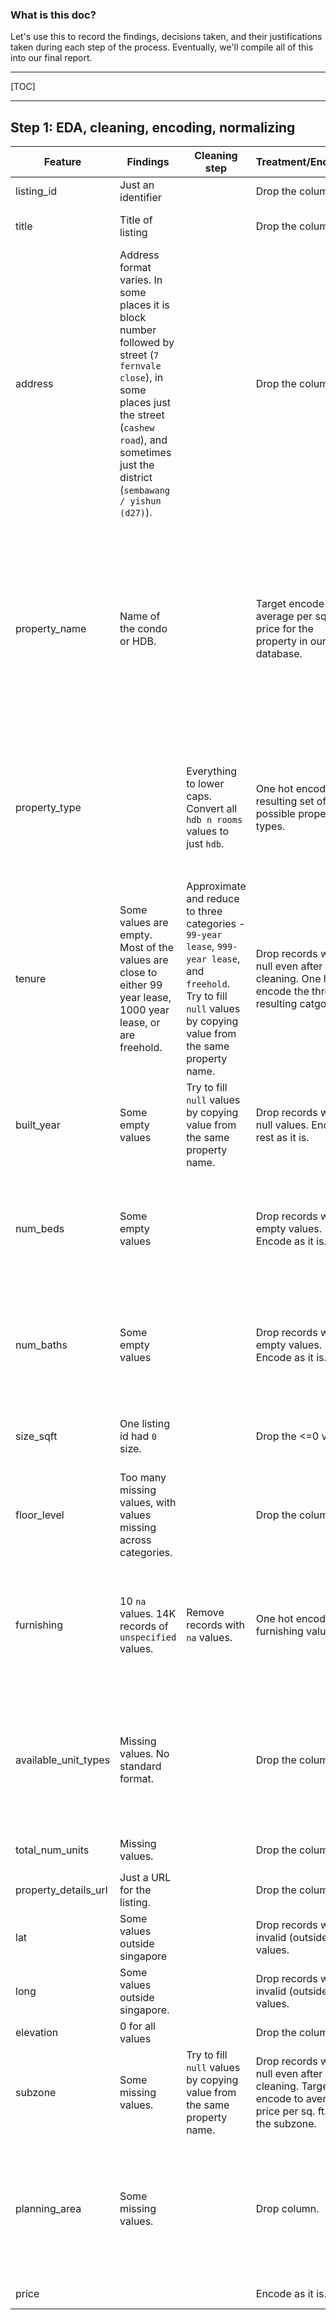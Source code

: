 ### What is this doc?

Let's use this to record the findings, decisions taken, and their justifications taken during each step of the process. Eventually, we'll compile all of this into our final report.

------

[TOC]

------

## Step 1: EDA, cleaning, encoding, normalizing

| Feature              | Findings                                                     | Cleaning step                                                | Treatment/Encoding                                           | Normalization           | Justification                                                |
| -------------------- | ------------------------------------------------------------ | ------------------------------------------------------------ | ------------------------------------------------------------ | ----------------------- | ------------------------------------------------------------ |
| listing_id           | Just an identifier                                           |                                                              | Drop the column                                              |                         | ID column                                                    |
| title                | Title of listing                                             |                                                              | Drop the column                                              |                         | All information here is also present in other columns        |
| address              | Address format varies. In some places it is block number followed by street (`7 fernvale close`), in some places just the street (`cashew road`), and sometimes just the district (`sembawang / yishun (d27)`). |                                                              | Drop the column.                                             |                         | We felt we could do better with the location afforded  by lat/long and subzone, which are consistent, specific, and granular enough. |
| property_name        | Name of the condo or HDB.                                    |                                                              | Target encode to average per sq. ft. price for the property in our database. | Standard normalization  | This is the most granular level of location detail we have. Apartments in a particular Condo/HDB should have very similar per sq.ft. prices given the same location amenities etc. Therefore, we are target encoding this. TODO: What to do when a query has a property name not present in our training set? |
| property_type        |                                                              | Everything to lower caps. Convert all `hdb n rooms` values to just `hdb`. | One hot encode the resulting set of possible property types. |                         | Property type is an important distinction for both recommendation and predicting the price of a new property. Since the category cardinality is small, we go with one hot encoding for this field. |
| tenure               | Some values are empty. Most of the values are close to either 99 year lease, 1000 year lease, or are freehold. | Approximate and reduce to three categories - `99-year lease`, `999-year lease`, and `freehold`. Try to fill `null` values by copying value from the same property name. | Drop records with null even after cleaning. One hot encode the three resulting catgories. |                         | Small cardinality plus an important value to determine prices, so one-hot makes sense. Approximating makes sense since a 94 year lease won't be very different from a 102 year lease for a buyer. |
| built_year           | Some empty values                                            | Try to fill `null` values by copying value from the same property name. | Drop records with null values. Encode rest as it is.         | Standard normalization  | Keeping built year                                           |
| num_beds             | Some empty values                                            |                                                              | Drop records with empty values. Encode as it is.             |                         | Number of bedrooms is an important attribute to determining price, so it makes sense to drop record if value not available. Small value so no need to normalize. |
| num_baths            | Some empty values                                            |                                                              | Drop records with empty values. Encode as it is.             |                         | Number of bathrooms is an important attribute to determining price, so it makes sense to drop record if value not available.  Small value so no need to normalize. |
| size_sqft            | One listing id had `0` size.                                 |                                                              | Drop the <=0 values.                                         | Standard normalization  | Area can be a large number, so normalizing to a value between 0 and 1 makes sense. |
| floor_level          | Too many missing values, with values missing across categories. |                                                              | Drop the column.                                             |                         | Not possible to fill the missing values up reasonably.       |
| furnishing           | 10 `na` values. 14K records of `unspecified` values.         | Remove records with `na` values.                             | One hot encode the furnishing value.                         |                         | Furnishing level can make a difference to the price of a property. Even though many values are unspecified, we keep this column and one hot encode it to capture the information here. |
| available_unit_types | Missing values. No standard format.                          |                                                              | Drop the column.                                             |                         | This is the types of apartments available in the building. While this may indirectly indicate how *prime* a property is, we hope the target encoding on property name and location will capture that information better. |
| total_num_units      | Missing values.                                              |                                                              | Drop the column.                                             |                         | Same logic as above for `available_unit_types`               |
| property_details_url | Just a URL for the listing.                                  |                                                              | Drop the column.                                             |                         |                                                              |
| lat                  | Some values outside singapore                                |                                                              | Drop records with invalid (outside SG) values.               |                         |                                                              |
| long                 | Some values outside singapore.                               |                                                              | Drop records with invalid (outside SG) values.               |                         |                                                              |
| elevation            | 0 for all values                                             |                                                              | Drop the column                                              |                         |                                                              |
| subzone              | Some missing values.                                         | Try to fill `null` values by copying value from the same property name. | Drop records with null even after cleaning. Target encode to average price per sq. ft. for the subzone. | Standard normalization. | Subzone is critical location data which could tell us how *prime* a location is. |
| planning_area        | Some missing values.                                         |                                                              | Drop column.                                                 |                         | Subzone is a more granular location indicator, so relying on that to convey the impact of lcoation on property price. Within a planning_area there may be high variance of prices per sq ft, demand, etc. |
| price                |                                                              |                                                              | Encode as it is.                                             | Standard normalization. |                                                              |

